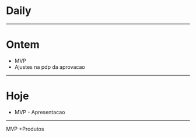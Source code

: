 # Daily

---

# Ontem
- MVP
- Ajustes na pdp da aprovacao

---

# Hoje
- MVP - Apresentacao

---

MVP +Produtos

